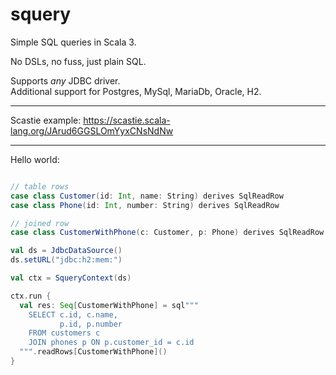 # squery

Simple SQL queries in Scala 3.

No DSLs, no fuss, just plain SQL.

Supports *any* JDBC driver.  
Additional support for Postgres, MySql, MariaDb, Oracle, H2.


---
Scastie example: https://scastie.scala-lang.org/JArud6GGSLOmYyxCNsNdNw


---
Hello world:
```scala

// table rows
case class Customer(id: Int, name: String) derives SqlReadRow
case class Phone(id: Int, number: String) derives SqlReadRow

// joined row
case class CustomerWithPhone(c: Customer, p: Phone) derives SqlReadRow

val ds = JdbcDataSource()
ds.setURL("jdbc:h2:mem:")

val ctx = SqueryContext(ds)

ctx.run {
  val res: Seq[CustomerWithPhone] = sql"""
    SELECT c.id, c.name,
           p.id, p.number
    FROM customers c
    JOIN phones p ON p.customer_id = c.id
  """.readRows[CustomerWithPhone]()
}
```